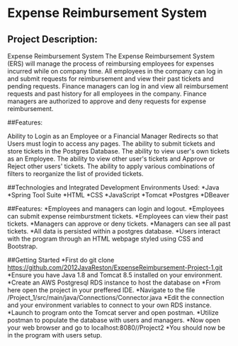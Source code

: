 # Expense Reimbursement System
## Project Description:
Expense Reimbursement System The Expense Reimbursement System (ERS) will manage the process of reimbursing employees for expenses incurred while on company time. All employees in the company can log in and submit requests for reimbursement and view their past tickets and pending requests. Finance managers can log in and view all reimbursement requests and past history for all employees in the company. Finance managers are authorized to approve and deny requests for expense reimbursement.

##Features:

Ability to Login as an Employee or a Financial Manager
Redirects so that Users must login to access any pages.
The ability to submit tickets and store tickets in the Postgres Database.
The ability to view user's own tickets as an Employee.
The ability to view other user's tickets and Approve or Reject other users' tickets.
The ability to apply various combinations of filters to reorganize the list of provided tickets.

##Technologies and Integrated Development Environments Used:
*Java
*Spring Tool Suite
*HTML
*CSS
*JavaScript
*Tomcat
*Postgres
*DBeaver

##Features:
*Employees and managers can login and logout.
*Employees can submit expense reimburstment tickets.
*Employees can view their past tickets.
*Managers can approve or deny tickets.
*Managers can see all past tickets.
*All data is persisted within a postgres database.
*Users interact with the program through an HTML webpage styled using CSS and Bootstrap.

##Getting Started
*First do git clone https://github.com/2012JavaReston/ExpenseReimbursement-Project-1.git
*Ensure you have Java 1.8 and Tomcat 8.5 installed on your environment.
*Create an AWS Postgresql RDS instance to host the database on
*From here open the project in your preffered IDE.
*Navigate to the file /Project_1/src/main/java/Connections/Connector.java 
*Edit the connection and your environment variables to connect to your own RDS instance.
*Launch to program onto the Tomcat server and open postman.
*Utilize postman to populate the database with users and managers.
*Now open your web browser and go to localhost:8080//Project2
*You should now be in the program with users setup.
